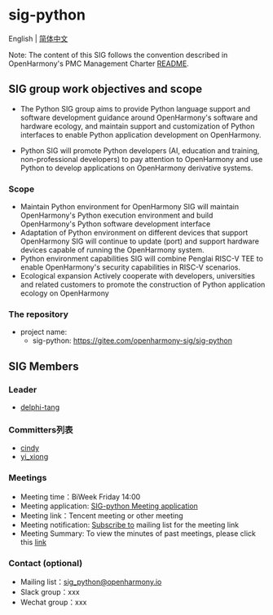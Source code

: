 # sig-python 

English | [简体中文](./README.md)

 

Note: The content of this SIG follows the convention described in OpenHarmony's PMC Management Charter [README](/zh/pmc.md).

 

## SIG group work objectives and scope

 

* The Python SIG group aims to provide Python language support and software development guidance around OpenHarmony's software and hardware ecology, and maintain support and customization of Python interfaces to enable Python application development on OpenHarmony.

* Python SIG will promote Python developers (AI, education and training, non-professional developers) to pay attention to OpenHarmony and use Python to develop applications on OpenHarmony derivative systems.

### Scope

* Maintain Python environment for OpenHarmony
  SIG will maintain OpenHarmony's Python execution environment and build OpenHarmony's Python software development interface
* Adaptation of Python environment on different devices that support OpenHarmony
  SIG will continue to update (port) and support hardware devices capable of running the OpenHarmony system.
* Python environment capabilities
  SIG will combine Penglai RISC-V TEE to enable OpenHarmony's security capabilities in RISC-V scenarios.
* Ecological expansion
  Actively cooperate with developers, universities and related customers to promote the construction of Python application ecology on OpenHarmony




### The repository

- project name:
  - sig-python: https://gitee.com/openharmony-sig/sig-python
## SIG Members

### Leader

- [delphi-tang](https://gitee.com/delphi-tang)

 

### Committers列表

- [cindy](https://gitee.com/cindy)
- [yi_xiong](https://gitee.com/yi_xiong)

### Meetings
 - Meeting time：BiWeek Friday 14:00
 - Meeting application: [SIG-python Meeting application](https://shimo.im/sheets/WlArz7M5a1Cr1KA2/)
 - Meeting link：Tencent meeting or other meeting
 - Meeting notification: [Subscribe to](https://lists.openatom.io/postorius/lists/sig_python.openharmony.io) mailing list for the meeting link
 - Meeting Summary: To view the minutes of past meetings, please click this [link](https://gitee.com/openharmony-sig/docs/tree/master/python/metting)

### Contact (optional)

- Mailing list：[sig_python@openharmony.io](https://lists.openatom.io/postorius/lists/sig_python.openharmony.io/)
- Slack group：xxx
- Wechat group：xxx